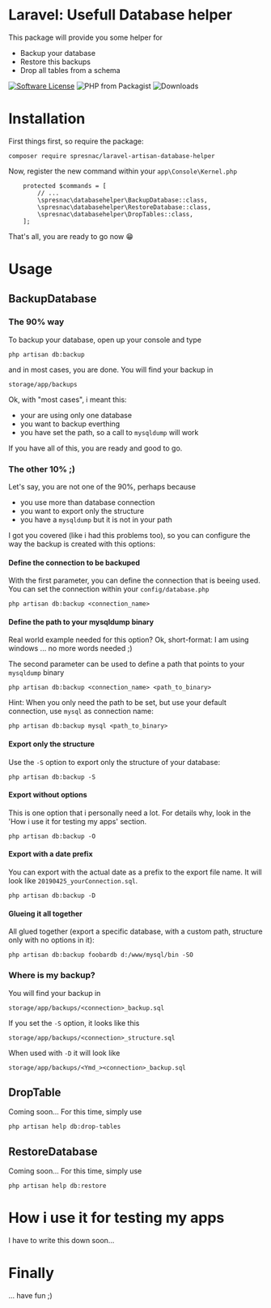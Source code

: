 # Laravel: Usefull Database helper
This package will provide you some helper for
* Backup your database
* Restore this backups
* Drop all tables from a schema
  
[![Software License](https://img.shields.io/badge/license-MIT-brightgreen.svg?style=flat-square)](LICENSE)
![PHP from Packagist](https://img.shields.io/packagist/php-v/spresnac/laravel-artisan-database-helper.svg)
![Downloads](https://img.shields.io/packagist/dt/spresnac/laravel-artisan-database-helper.svg)

# Installation
First things first, so require the package:

```
composer require spresnac/laravel-artisan-database-helper
```

Now, register the new command within your ``app\Console\Kernel.php``
```
    protected $commands = [
        // ...
        \spresnac\databasehelper\BackupDatabase::class,
        \spresnac\databasehelper\RestoreDatabase::class,
        \spresnac\databasehelper\DropTables::class,
    ];
```
That's all, you are ready to go now 😁

# Usage
## BackupDatabase
### The 90% way
To backup your database, open up your console and type
```
php artisan db:backup
```
and in most cases, you are done. You will find your backup in 
```
storage/app/backups
```
Ok, with "most cases", i meant this:
* your are using only one database
* you want to backup everthing
* you have set the path, so a call to `mysqldump` will work

If you have all of this, you are ready and good to go.

### The other 10% ;)
Let's say, you are not one of the 90%, perhaps because
* you use more than database connection
* you want to export only the structure
* you have a `mysqldump` but it is not in your path

I got you covered (like i had this problems too), so you can configure the way the backup is created with this options:

#### Define the connection to be backuped
With the first parameter, you can define the connection that is beeing used. You can set the connection within your ``config/database.php``
```
php artisan db:backup <connection_name>
```

#### Define the path to your mysqldump binary
Real world example needed for this option? Ok, short-format: I am using windows ... no more words needed ;)

The second parameter can be used to define a path that points to your ``mysqldump`` binary
```
php artisan db:backup <connection_name> <path_to_binary>
```
Hint: When you only need the path to be set, but use your default connection, use ``mysql`` as connection name:
```
php artisan db:backup mysql <path_to_binary>
```

#### Export only the structure
Use the ``-S`` option to export only the structure of your database:
```
php artisan db:backup -S
```

#### Export without options
This is one option that i personally need a lot. For details why, look in the 'How i use it for testing my apps' section.
```
php artisan db:backup -O
```

#### Export with a date prefix
You can export with the actual date as a prefix to the export file name. It will look like `20190425_yourConnection.sql`.
```
php artisan db:backup -D
```

#### Glueing it all together
All glued together (export a specific database, with a custom path, structure only with no options in it):
```
php artisan db:backup foobardb d:/www/mysql/bin -SO
```

### Where is my backup?
You will find your backup in
```
storage/app/backups/<connection>_backup.sql
```
If you set the `-S` option, it looks like this
```
storage/app/backups/<connection>_structure.sql
```
When used with `-D` it will look like
```
storage/app/backups/<Ymd_><connection>_backup.sql
```

## DropTable
Coming soon...
For this time, simply use
```
php artisan help db:drop-tables
```

## RestoreDatabase
Coming soon...
For this time, simply use
```
php artisan help db:restore
```

# How i use it for testing my apps
I have to write this down soon...

# Finally
... have fun ;)

